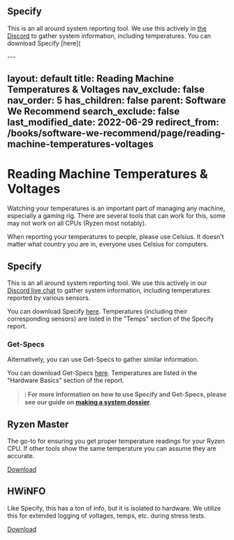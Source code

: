 ## Specify
This is an all around system reporting tool. We use this actively in [the Discord](/discord) to gather system information, including temperatures. You can download Specify [here](

<!--Speccy can have some issues reading Ryzen, if you temps are incredibly high please check with a Ryzen specific tool.-->---
layout: default
title: Reading Machine Temperatures & Voltages
nav_exclude: false
nav_order: 5
has_children: false
parent: Software We Recommend
search_exclude: false
last_modified_date: 2022-06-29
redirect_from: /books/software-we-recommend/page/reading-machine-temperatures-voltages
---

# Reading Machine Temperatures & Voltages

Watching your temperatures is an important part of managing any machine, especially a gaming rig. There are several tools that can work for this, some may not work on all CPUs (Ryzen most notably).

When reporting your temperatures to people, please use Celsius. It doesn't matter what country you are in, everyone uses Celsius for computers.

## Specify
This is an all around system reporting tool. We use this actively in our [Discord live chat](/discord) to gather system information, including temperatures reported by various sensors.

You can download Specify [here](https://spec-ify.com/download). Temperatures (including their corresponding sensors) are listed in the "Temps" section of the Specify report.

### Get-Specs
Alternatively, you can use Get-Specs to gather similar information.

You can download Get-Specs [here](https://github.com/r-Techsupport/Get-Specs/releases/latest/download/Get-Specs.zip). Temperatures are listed in the "Hardware Basics" section of the report.

> ℹ️ **For more information on how to use Specify and Get-Specs, please see our guide on [making a system dossier](docs/guides/making-a-system-dossier.md).**

## Ryzen Master
The go-to for ensuring you get proper temperature readings for your Ryzen CPU. If other tools show the same temperature you can assume they are accurate.

[Download](https://download.amd.com/Desktop/AMD-Ryzen-Master.exe)

## HWiNFO
Like Specify, this has a ton of info, but it is isolated to hardware. We utilize this for extended logging of voltages, temps, etc. during stress tests.

[Download](https://www.hwinfo.com/download/)
